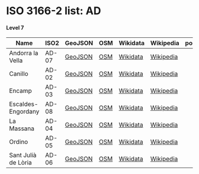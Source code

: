 # ISO 3166-2 list: AD


#### Level 7
Name | ISO2 | GeoJSON | OSM | Wikidata | Wikipedia | population 
--- | --- | --- | --- | --- | --- | --: 
Andorra la Vella | AD-07 | [GeoJSON](../../export/geojson/q8/iso2/AD/AD-07.geojson) | [OSM](https://www.openstreetmap.org/relation/2804753) | [Wikidata](https://www.wikidata.org/wiki/Q2522163) | [Wikipedia](http://en.wikipedia.org/wiki/ca%3AAndorra%20la%20Vella) | 22,615
Canillo | AD-02 | [GeoJSON](../../export/geojson/q8/iso2/AD/AD-02.geojson) | [OSM](https://www.openstreetmap.org/relation/2804754) | [Wikidata](https://www.wikidata.org/wiki/Q24260) | [Wikipedia](http://en.wikipedia.org/wiki/ca%3ACanillo) | 4,103
Encamp | AD-03 | [GeoJSON](../../export/geojson/q8/iso2/AD/AD-03.geojson) | [OSM](https://www.openstreetmap.org/relation/2804755) | [Wikidata](https://www.wikidata.org/wiki/Q24269) | [Wikipedia](http://en.wikipedia.org/wiki/ca%3AEncamp) | 12,338
Escaldes-Engordany | AD-08 | [GeoJSON](../../export/geojson/q8/iso2/AD/AD-08.geojson) | [OSM](https://www.openstreetmap.org/relation/2804756) | [Wikidata](https://www.wikidata.org/wiki/Q24286) | [Wikipedia](http://en.wikipedia.org/wiki/ca%3AEscaldes-Engordany) | 14,521
La Massana | AD-04 | [GeoJSON](../../export/geojson/q8/iso2/AD/AD-04.geojson) | [OSM](https://www.openstreetmap.org/relation/2804757) | [Wikidata](https://www.wikidata.org/wiki/Q24276) | [Wikipedia](http://en.wikipedia.org/wiki/ca%3ALa%20Massana) | 10,076
Ordino | AD-05 | [GeoJSON](../../export/geojson/q8/iso2/AD/AD-05.geojson) | [OSM](https://www.openstreetmap.org/relation/2804758) | [Wikidata](https://www.wikidata.org/wiki/Q24272) | [Wikipedia](http://en.wikipedia.org/wiki/ca%3AOrdino) | 4,545
Sant Julià de Lòria | AD-06 | [GeoJSON](../../export/geojson/q8/iso2/AD/AD-06.geojson) | [OSM](https://www.openstreetmap.org/relation/2804759) | [Wikidata](https://www.wikidata.org/wiki/Q24282) | [Wikipedia](http://en.wikipedia.org/wiki/ca%3ASant%20Juli%C3%A0%20de%20L%C3%B2ria) | 9,379
